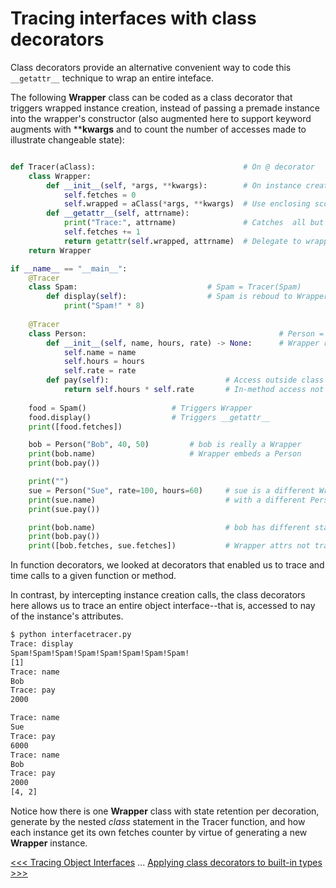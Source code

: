 # Tracing interfaces with class decorators


Class decorators provide an alternative convenient way to code this `__getattr__` technique to wrap an entire inteface.

The following **Wrapper** class can be coded as a class decorator that triggers wrapped instance creation, instead of passing a premade instance into the wrapper's constructor (also augmented here to support keyword augments with ****kwargs** and to count the number of accesses made to illustrate changeable state):

```py

def Tracer(aClass):                                 # On @ decorator
    class Wrapper:
        def __init__(self, *args, **kwargs):        # On instance creation
            self.fetches = 0
            self.wrapped = aClass(*args, **kwargs)  # Use enclosing scope name
        def __getattr__(self, attrname):
            print("Trace:", attrname)               # Catches  all but own attrs
            self.fetches += 1
            return getattr(self.wrapped, attrname)  # Delegate to wrapped obj
    return Wrapper

if __name__ == "__main__":
    @Tracer
    class Spam:                             # Spam = Tracer(Spam)
        def display(self):                  # Spam is reboud to Wrapper
            print("Spam!" * 8)
    
    @Tracer
    class Person:                                           # Person = Tracer(Person)
        def __init__(self, name, hours, rate) -> None:      # Wrapper remembers Person
            self.name = name 
            self.hours = hours
            self.rate = rate
        def pay(self):                          # Access outside class traced
            return self.hours * self.rate       # In-method access not traced
        
    food = Spam()                   # Triggers Wrapper
    food.display()                  # Triggers __getattr__
    print([food.fetches])

    bob = Person("Bob", 40, 50)         # bob is really a Wrapper
    print(bob.name)                     # Wrapper embeds a Person
    print(bob.pay())

    print("")
    sue = Person("Sue", rate=100, hours=60)     # sue is a different Wrapper
    print(sue.name)                             # with a different Person
    print(sue.pay())

    print(bob.name)                             # bob has different state
    print(bob.pay())
    print([bob.fetches, sue.fetches])           # Wrapper attrs not traced
```

In function decorators, we looked at decorators that enabled us to trace and time calls to a given function or method.

In contrast, by intercepting instance creation calls, the class decorators here allows us to trace an entire object interface--that is, accessed to nay of the instance's attributes.

```bash
$ python interfacetracer.py 
Trace: display
Spam!Spam!Spam!Spam!Spam!Spam!Spam!Spam!
[1]
Trace: name
Bob
Trace: pay
2000

Trace: name
Sue
Trace: pay
6000
Trace: name
Bob
Trace: pay
2000
[4, 2]
```

Notice how there is one **Wrapper** class with state retention per decoration, generate by the nested *class* statement in the Tracer function, and how each instance get its own fetches counter by virtue of generating a new **Wrapper** instance.

[<<< Tracing Object Interfaces](102-tracing-object-interfaces.md) ... [Applying class decorators to built-in types >>>](104-applying-class-decorators-to-builtin-types.md)